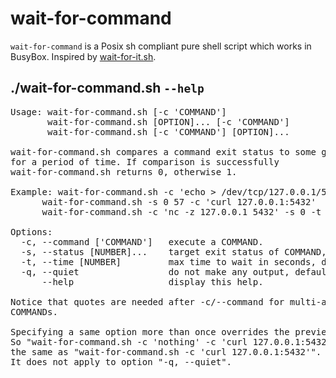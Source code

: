 # wait-for-command

`wait-for-command` is a Posix sh compliant pure shell script which works in BusyBox. Inspired by [wait-for-it.sh](https://github.com/vishnubob/wait-for-it).

## ./wait-for-command.sh `--help`

<pre>
Usage: wait-for-command.sh [-c 'COMMAND']
       wait-for-command.sh [OPTION]... [-c 'COMMAND']
       wait-for-command.sh [-c 'COMMAND'] [OPTION]...

wait-for-command.sh compares a command exit status to some given number(s) 
for a period of time. If comparison is successfully 
wait-for-command.sh returns 0, otherwise 1.

Example: wait-for-command.sh -c 'echo > /dev/tcp/127.0.0.1/5432'
	  wait-for-command.sh -s 0 57 -c 'curl 127.0.0.1:5432'
	  wait-for-command.sh -c 'nc -z 127.0.0.1 5432' -s 0 -t 20
		 
Options:
  -c, --command ['COMMAND']   execute a COMMAND.
  -s, --status [NUMBER]...    target exit status of COMMAND, default 0.
  -t, --time [NUMBER] 	      max time to wait in seconds, default 10.
  -q, --quiet                 do not make any output, default false.
      --help	              display this help.

Notice that quotes are needed after -c/--command for multi-argument 
COMMANDs.

Specifying a same option more than once overrides the previews. 
So "wait-for-command.sh -c 'nothing' -c 'curl 127.0.0.1:5432'" will be 
the same as "wait-for-command.sh -c 'curl 127.0.0.1:5432'". 
It does not apply to option "-q, --quiet".
</pre>
